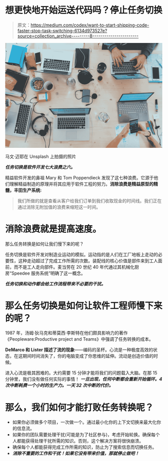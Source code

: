 # 想更快地开始运送代码吗？停止任务切换

> 原文：<https://medium.com/codex/want-to-start-shipping-code-faster-stop-task-switching-6134d973527e?source=collection_archive---------8----------------------->

![](img/b4f75fa2598d2b71018b43c262d6681e.png)

马文·迈耶在 Unsplash 上拍摄的照片

***任务切换是软件开发七大浪费之六。***

精益软件开发的鼻祖 Mary 和 Tom Poppendieck 发现了这七种浪费。它源于他们理解精益制造的原理并将其应用于软件工程的努力。**消除浪费是精益原型的精髓，丰田生产系统:**

> 我们所做的就是查看从客户给我们订单到我们收取现金的时间线。我们正在通过消除无附加值的浪费来缩短这一时间。

# 消除浪费就是提高速度。

那么任务转换是如何让我们慢下来的呢？

任务切换是软件开发对制造业运动的模拟。运动指的是人们在工厂地板上走动的必要性，这种走动超过了完成工作所需的次数。装配线的核心价值是部件来到工人面前，而不是工人走向部件。麦当劳在 20 世纪 40 年代通过其机械化厨房“Speedee 服务系统”明确了这一概念。

***任务切换和动作都会给工作流程带来不必要的干扰。***

# 那么任务切换是如何让软件工程师慢下来的呢？

1987 年，汤姆·狄马克和蒂莫西·李斯特在他们颇具影响力的著作《Peopleware:Productive project and Teams》中强调了任务转换的成本。

**DeMarco 和 Lister 描述了流的现象**——编码的圣杯。心流是一种极度高效的状态，在这期间时间消失了，你的电脑变成了你思维的延伸。流动是创造价值的时候。

进入心流是极其困难的。大约需要 15 分钟才能将我们的问题载入大脑。在那 15 分钟里，我们没有做任何实际的事情！ ***一旦出现，任何中断都会重新开始循环。4 次中断耗费一个小时的生产力。一天 32 次中断的代价。***

# 那么，我们如何才能打败任务转换呢？

*   如果你必须做多个项目，一次做一个。通过最小化你的上下文切换来最大化你的信息流。
*   如果你的团队需要处理干扰(可能是为了社区参与)，考虑开始轮换。确保每个人都能获得处理干扰所需的知识。否则，这个解决方案将很快崩溃。
*   确保每个人都能获得完成工作所需的知识，防止为了搜索信息而切换任务。
*   ***消除不重要的工作和干扰！如果它没有带来价值，那就停止做吧！***